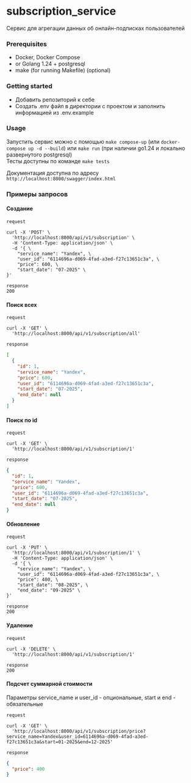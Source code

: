 # subscription_service

Сервис для агрегации данных об онлайн-подписках пользователей

### Prerequisites

- Docker, Docker Compose
- or Golang 1.24 + postgresql
- make (for running Makefile) (optional)

### Getting started

* Добавить репозиторий к себе
* Создать .env файл в директории с проектом и заполнить информацией из .env.example

### Usage

Запустить сервис можно с помощью `make compose-up` (или `docker-compose up -d --build`)
или `make run` (при наличии go1.24 и локально развернутого postgresql)  
Тесты доступны по команде `make tests`

Документация доступна по адресу `http://localhost:8000/swagger/index.html`

### Примеры запросов

#### Создание

`request`

```shell
curl -X 'POST' \
  'http://localhost:8000/api/v1/subscription' \
  -H 'Content-Type: application/json' \
  -d '{ \
	"service_name": "Yandex", \
	"user_id": "6114696a-d069-4fad-a3ed-f27c13651c3a", \
	"price": 600, \
	"start_date": "07-2025" \
}'
```

`response`  
`200`

#### Поиск всех

`request`

```shell
curl -X 'GET' \
  'http://localhost:8000/api/v1/subscription/all'
```

`response`

```json
[
  {
    "id": 1,
    "service_name": "Yandex",
    "price": 600,
    "user_id": "6114696a-d069-4fad-a3ed-f27c13651c3a",
    "start_date": "07-2025",
    "end_date": null
  }
]
```

#### Поиск по id

`request`

```shell
curl -X 'GET' \
  'http://localhost:8000/api/v1/subscription/1'
```

`response`

```json
{
  "id": 1,
  "service_name": "Yandex",
  "price": 600,
  "user_id": "6114696a-d069-4fad-a3ed-f27c13651c3a",
  "start_date": "07-2025",
  "end_date": null
}
```

#### Обновление

`request`

```shell
curl -X 'PUT' \
  'http://localhost:8000/api/v1/subscription/1' \
  -H 'Content-Type: application/json' \
  -d '{ \
	"service_name": "Yandex", \
	"user_id": "6114696a-d069-4fad-a3ed-f27c13651c3a", \
	"price": 400, \
	"start_date": "08-2025", \
	"end_date": "09-2025" \
}'
```

`response`  
`200`

#### Удаление

`request`

```shell
curl -X 'DELETE' \
  'http://localhost:8000/api/v1/subscription/1'
```

`response`  
`200`

#### Подсчет суммарной стоимости

Параметры service_name и user_id - опциональные, start и end - обязательные

`request`

```shell
curl -X 'GET' \
  'http://localhost:8000/api/v1/subscription/price?service_name=Yandex&user_id=6114696a-d069-4fad-a3ed-f27c13651c3a&start=01-2025&end=12-2025'
```

`response`

```json
{
  "price": 400
}
```
